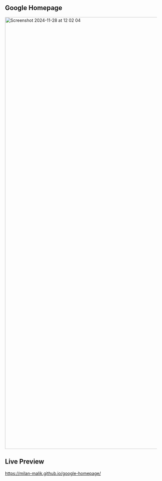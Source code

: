 ## Google Homepage
<img width="1425" alt="Screenshot 2024-11-28 at 12 02 04" src="https://github.com/user-attachments/assets/32e3ebee-e83a-4a5b-96fd-2548ed433135">

## Live Preview
https://milan-malik.github.io/google-homepage/
